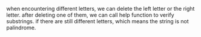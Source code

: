when encountering different letters, we can delete the left letter or the right letter. 
after deleting one of them, we can call help function to verify substrings.
if there are still different letters, which means the string is not palindrome. 
